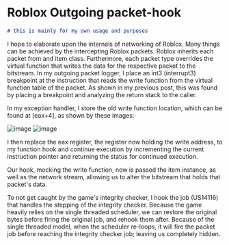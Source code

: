 # Roblox Outgoing packet-hook





```markdown
# this is mainly for my own usage and purposes 
```



I hope to elaborate upon the internals of networking of Roblox. Many things can be achieved by the intercepting Roblox packets. Roblox inherits each packet from and item class.
Furthermore, each packet type overrides the virtual function that writes the data for the respective packet to the bitstream.
In my outgoing packet logger, I place an int3 (interrupt3) breakpoint at the instruction that reads the write function from the virtual function table of the packet.
As shown in my previous post, this was found by placing a breakpoint and analyzing the return stack to the caller.

In my exception handler, I store the old write function location, which can be found at [eax+4], as shown by these images:

![image](https://github.com/Aegians/RBX-Packet-Hook/assets/69432633/4f26fb64-bf74-45b8-bc29-5cda793204fa)
![image](https://github.com/Aegians/RBX-Packet-Hook/assets/69432633/94f43bea-81ab-4a78-8989-1a1a5dc17532)

I then replace the eax register, the register now holding the write address, to my function hook and continue execution by incrementing the current instruction pointer and returning the status for continued execution.

Our hook, mocking the write function, now is passed the item instance, as well as the network stream, allowing us to alter the bitstream that holds that packet's data.

To not get caught by the game's integrity checker, I hook the job (US14116) that handles the stepping of the integrity checker.  Because the game heavily relies on the single threaded scheduler, we can restore the original bytes before firing the original job, and rehook them after.  Because of the single threaded model, when the scheduler re-loops, it will fire the packet job before reaching the integrity checker job; leaving us completely hidden.

